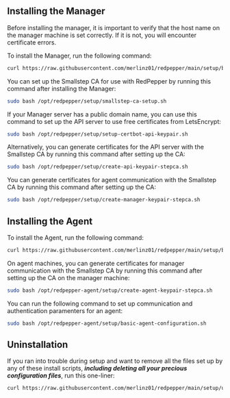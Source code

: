 ## Installing the Manager

Before installing the manager, it is important to verify that the host name on the manager machine is set correctly.  If it is not, you will encounter certificate errors.

To install the Manager, run the following command:

```bash
curl https://raw.githubusercontent.com/merlinz01/redpepper/main/setup/bootstrap-manager.sh |  bash -
```

You can set up the Smallstep CA for use with RedPepper by running this command after installing the Manager:

```bash
sudo bash /opt/redpepper/setup/smallstep-ca-setup.sh
```

If your Manager server has a public domain name, you can use this command to set up the API server to use free certificates from LetsEncrypt:

```bash
sudo bash /opt/redpepper/setup/setup-certbot-api-keypair.sh
```

Alternatively, you can generate certificates for the API server with the Smallstep CA by running this command after setting up the CA:

```bash
sudo bash /opt/redpepper/setup/create-api-keypair-stepca.sh
```

You can generate certificates for agent communication with the Smallstep CA by running this command after setting up the CA:

```bash
sudo bash /opt/redpepper/setup/create-manager-keypair-stepca.sh
```

## Installing the Agent

To install the Agent, run the following command:

```bash
curl https://raw.githubusercontent.com/merlinz01/redpepper/main/setup/bootstrap-agent.sh | bash -
```

On agent machines, you can generate certificates for manager communication with the Smallstep CA by running this command after setting up the CA on the manager machine:

```bash
sudo bash /opt/redpepper-agent/setup/create-agent-keypair-stepca.sh
```

You can run the following command to set up communication and authentication paramenters for an agent:

```bash
sudo bash /opt/redpepper-agent/setup/basic-agent-configuration.sh
```

## Uninstallation

If you ran into trouble during setup and want to remove all the files set up by any of these install scripts, **_including deleting all your precious configuration files_**, run this one-liner:

```bash
curl https://raw.githubusercontent.com/merlinz01/redpepper/main/setup/uninstall-everything.sh | sudo bash -
```
